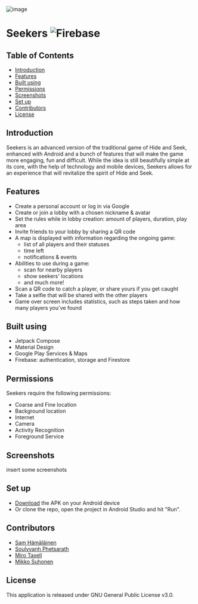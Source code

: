 ![image](https://user-images.githubusercontent.com/82511722/196117427-4dceed2d-ed0d-423c-9dd1-ae97ca8ed224.png)

# Seekers ![Firebase](https://img.shields.io/badge/Firebase-039BE5?style=for-the-badge&logo=Firebase&logoColor=white)

## Table of Contents
* [Introduction](#introduction)
* [Features](#features)
* [Built using](#built-using)
* [Permissions](#permissions)
* [Screenshots](#screenshots)
* [Set up](#set-up)
* [Contributors](#contributors)
* [License](#license)

## Introduction
Seekers is an advanced version of the traditional game of Hide and Seek, enhanced with Android and a bunch of features that will make the game more
engaging, fun and difficult. While the idea is still beautifully simple at its core, with the help of technology and mobile devices, 
Seekers allows for an experience that will revitalize the spirit of Hide and Seek.

## Features
- Create a personal account or log in via Google
- Create or join a lobby with a chosen nickname & avatar
- Set the rules while in lobby creation: amount of players, duration, play area
- Invite friends to your lobby by sharing a QR code
- A map is displayed with information regarding the ongoing game: 
  - list of all players and their statuses
  - time left
  - notifications & events
- Abilities to use during a game:
  - scan for nearby players 
  - show seekers' locations
  - and much more!
- Scan a QR code to catch a player, or share yours if you get caught
- Take a selfie that will be shared with the other players
- Game over screen includes statistics, such as steps taken and how many players you've found

## Built using
- Jetpack Compose
- Material Design
- Google Play Services & Maps
- Firebase: authentication, storage and Firestore

## Permissions
Seekers require the following permissions:
- Coarse and Fine location
- Background location
- Internet
- Camera
- Activity Recognition
- Foreground Service

## Screenshots
insert some screenshots

## Set up
- [Download]() the APK on your Android device
- Or clone the repo, open the project in Android Studio and hit "Run".

## Contributors
- [Sam Hämäläinen](https://github.com/SamHamalainen)
- [Soulyvanh Phetsarath](https://github.com/soulyvap)
- [Miro Taxell](https://github.com/mirotaxell)
- [Mikko Suhonen](https://github.com/miksunGitHub)

## License
This application is released under GNU General Public License v3.0.
